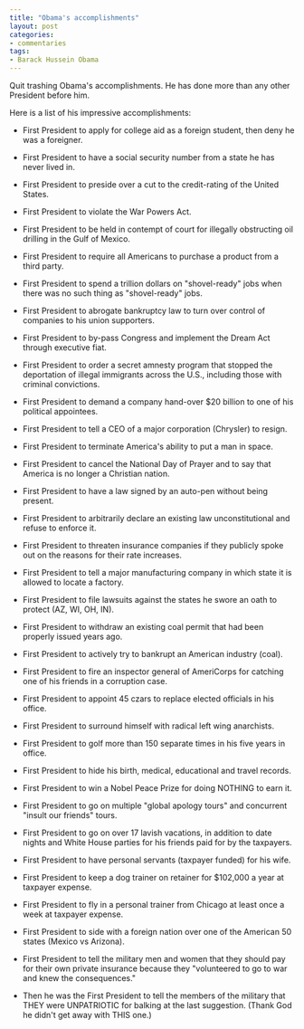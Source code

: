 ```yaml
---
title: "Obama's accomplishments"
layout: post
categories:
- commentaries
tags:
- Barack Hussein Obama
---
```


Quit trashing Obama's accomplishments. He has done more than any other President before him.

Here is a list of his impressive accomplishments:

- First President to apply for college aid as a foreign student, then deny he was a foreigner.

- First President to have a social security number from a state he has never lived in.

- First President to preside over a cut to the credit-rating of the United States.

- First President to violate the War Powers Act.

- First President to be held in contempt of court for illegally obstructing oil drilling in the Gulf of Mexico.

- First President to require all Americans to purchase a product from a third party.

- First President to spend a trillion dollars on "shovel-ready" jobs when there was no such thing as "shovel-ready" jobs.

- First President to abrogate bankruptcy law to turn over control of companies to his union supporters.

- First President to by-pass Congress and implement the Dream Act through executive fiat.

- First President to order a secret amnesty program that stopped the deportation of illegal immigrants across the U.S., including those with criminal convictions.

- First President to demand a company hand-over $20 billion to one of his political appointees.

- First President to tell a CEO of a major corporation (Chrysler) to resign.

- First President to terminate America's ability to put a man in space.

- First President to cancel the National Day of Prayer and to say that America is no longer a Christian nation.

- First President to have a law signed by an auto-pen without being present.

- First President to arbitrarily declare an existing law unconstitutional and refuse to enforce it.

- First President to threaten insurance companies if they publicly spoke out on the reasons for their rate increases.

- First President to tell a major manufacturing company in which state it is allowed to locate a factory.

- First President to file lawsuits against the states he swore an oath to protect (AZ, WI, OH, IN).

- First President to withdraw an existing coal permit that had been properly issued years ago.

- First President to actively try to bankrupt an American industry (coal).

- First President to fire an inspector general of AmeriCorps for catching one of his friends in a corruption case.

- First President to appoint 45 czars to replace elected officials in his office.

- First President to surround himself with radical left wing anarchists.

- First President to golf more than 150 separate times in his five years in office.

- First President to hide his birth, medical, educational and travel records.

- First President to win a Nobel Peace Prize for doing NOTHING to earn it.

- First President to go on multiple "global apology tours" and concurrent "insult our friends" tours.

- First President to go on over 17 lavish vacations, in addition to date nights and White House parties for his friends paid for by the taxpayers.

- First President to have personal servants (taxpayer funded) for his wife.

- First President to keep a dog trainer on retainer for $102,000 a year at taxpayer expense.

- First President to fly in a personal trainer from Chicago at least once a week at taxpayer expense.

- First President to side with a foreign nation over one of the American 50 states (Mexico vs Arizona).

- First President to tell the military men and women that they should pay for their own private insurance because they "volunteered to go to war and knew the consequences."

- Then he was the First President to tell the members of the military that THEY were UNPATRIOTIC for balking at the last suggestion. (Thank God he didn't get away with THIS one.)
